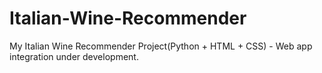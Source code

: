 # Italian-Wine-Recommender
My Italian Wine Recommender Project(Python + HTML + CSS) - Web app integration under development.
